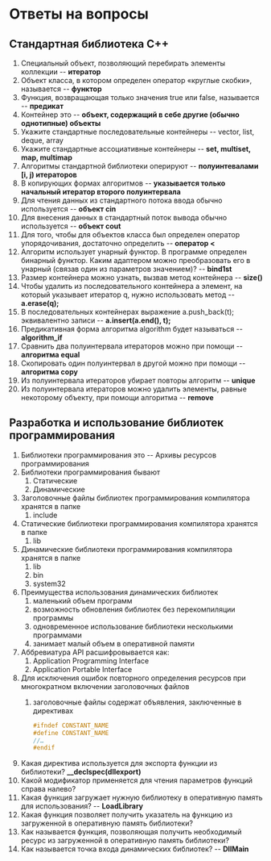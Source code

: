 # Ответы на вопросы

## Стандартная библиотека С++

1. Специальный объект, позволяющий перебирать элементы коллекции -- **итератор**
2. Объект класса, в котором определен оператор «круглые скобки», называется -- **функтор**
3. Функция, возвращающая только значения true или false, называется -- **предикат**
4. Контейнер это -- **объект, содержащий в себе другие \(обычно однотипные\) объекты**
5. Укажите стандартные последовательные контейнеры -- vector, list, deque, array
6. Укажите стандартные ассоциативные контейнеры -- **set, multiset, map, multimap**
7. Алгоритмы стандартной библиотеки оперируют -- **полуинтевалами \[i, j\) итераторов**
8. В копирующих формах алгоритмов -- **указывается только начальный итератор второго полуинтервала**
9. Для чтения данных из стандартного потока ввода обычно используется -- **объект cin**
10. Для внесения данных в стандартный поток вывода обычно используется -- **объект cout**
11. Для того, чтобы для объектов класса был определен оператор упорядочивания, достаточно определить -- **оператор &lt;**
12. Алгоритм использует унарный функтор. В программе определен бинарный функтор. Каким адаптером можно преобразовать его в унарный \(связав один из параметров значением\)? -- **bind1st**
13. Размер контейнера можно узнать, вызвав метод контейнера -- **size\(\)**
14. Чтобы удалить из последовательного контейнера а элемент, на который указывает итератор q, нужно использовать метод -- **а.erase\(q\);**
15. В последовательных контейнерах выражение a.push\_back\(t\); эквивалентно записи -- **a.insert\(a.end\(\), t\);**
16. Предикативная форма алгоритма algorithm будет называться -- **algorithm\_if**
17. Сравнить два полуинтервала итераторов можно при помощи -- **алгоритма equal**
18. Скопировать один полуинтервал в другой можно при помощи -- **алгоритма copy**
19. Из полуинтервала итераторов убирает повторы алгоритм -- **unique**
20. Из полуинтервала итераторов можно удалить элементы, равные некоторому объекту, при помощи алгоритма -- **remove**

## Разработка и использование библиотек программирования

1. Библиотеки программирования это -- Архивы ресурсов программирования
2. Библиотеки программирования бывают
   1. Статические
   2. Динамические
3. Заголовочные файлы библиотек программирования компилятора хранятся в папке
   1. include
4. Статические библиотеки программирования компилятора хранятся в папке
   1. lib
5. Динамические библиотеки программирования компилятора хранятся в папке
   1. lib
   2. bin
   3. system32
6. Преимущества использования динамических библиотек
   1. маленький объем программ
   2. возможность обновления библиотек без перекомпиляции программы 
   3. одновременное использование библиотеки несколькими программами
   4. занимает малый объем в оперативной памяти
7. Аббревиатура API расшифровывается как:
   1. Application Programming Interface
   2. Application Portable Interface
8. Для исключения ошибок повторного определения ресурсов при многократном включении заголовочных файлов
   1. заголовочные файлы содержат объявления, заключенные в директивах  


      ```cpp
      #ifndef CONSTANT_NAME
      #define CONSTANT_NAME
      //…
      #endif
      ```
9. Какая директива используется для экспорта функции из библиотеки? **\_\_declspec\(dllexport\)**
10. Какой модификатор применяется для чтения параметров функций справа налево?
11. Какая функция загружает нужную библиотеку в оперативную память для использования? -- **LoadLibrary**
12. Какая функция позволяет получить указатель на функцию из загруженной в оперативную память библиотеки?
13. Как называется функция, позволяющая получить необходимый ресурс из загруженной в оперативную память библиотеки?
14. Как называется точка входа динамических библиотек? -- **DllMain**


